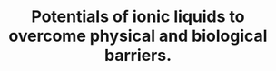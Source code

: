 ---
authors: Beaven E, Kumar R, An JM, Mendoza H, Sutradhar SC, Choi W, Narayan M, Lee
  YK, Nurunnabi M
carousel: false
doi: 10.1016/j.addr.2023.115157
featured: false
journal: Advanced drug delivery reviews
keywords: '["Administration, Cutaneous", "Biological barrier", "Ionic liquid", "Ionic
  Liquids", "Local delivery", "Noninvasive delivery", "Drug Delivery Systems", "Systemic
  delivery", "Humans"]'
landmark: false
layout: ../../layouts/Publication.astro
page: '115157'
pmcid: PMC10787599
pmid: 38104896
r03: R03OD032624
title: Potentials of ionic liquids to overcome physical and biological barriers.
volume: '204'
year: 2024

---